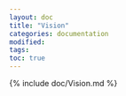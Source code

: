 ```yaml
---
layout: doc
title: "Vision"
categories: documentation
modified:
tags: 
toc: true
---
```


{% include doc/Vision.md %}
